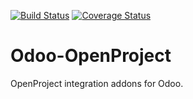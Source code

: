 [![Build Status](https://travis-ci.org/naglis/odoo-openproject.svg?branch=8.0)](https://travis-ci.org/naglis/odoo-openproject)
[![Coverage Status](https://coveralls.io/repos/github/naglis/odoo-openproject/badge.svg?branch=8.0)](https://coveralls.io/github/naglis/odoo-openproject?branch=8.0)

# Odoo-OpenProject

OpenProject integration addons for Odoo.
